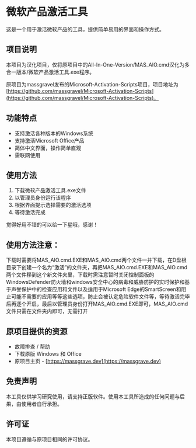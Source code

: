 # 微软产品激活工具

这是一个用于激活微软产品的工具，提供简单易用的界面和操作方式。

## 项目说明

本项目为汉化项目，仅将原项目中的All-In-One-Version/MAS_AIO.cmd汉化为多合一版本/微软产品激活工具.exe程序。

原项目为massgravel发布的Microsoft-Activation-Scripts项目，项目地址为 [https://github.com/massgravel/Microsoft-Activation-Scripts](https://github.com/massgravel/Microsoft-Activation-Scripts)。

## 功能特点

- 支持激活各种版本的Windows系统
- 支持激活Microsoft Office产品
- 简体中文界面，操作简单直观
- 需联网使用

## 使用方法

1. 下载微软产品激活工具.exe文件
2. 以管理员身份运行该程序
3. 根据界面提示选择需要的激活选项
4. 等待激活完成

觉得好用不错的可以给一下星哦，感谢！

## 使用方法注意：

下载时需要将MAS_AIO.cmd.EXE和MAS_AIO.cmd两个文件一并下载，在D盘根目录下创建一个名为“激活”的文件夹，再把MAS_AIO.cmd.EXE和MAS_AIO.cmd两个文件移到这个新文件夹里，下载时需注意暂时关闭控制面板的WindowsDefender防火墙和windows安全中心的病毒和威胁防护的实时保护和基于声誉保护中的检查应用和文件以及适用于Microsoft Edge的SmartScreen和阻止可能不需要的应用等等这些选项，防止会被认定危险软件文件等，等待激活完毕后再逐个开启，最后以管理员身份打开MAS_AIO.cmd.EXE即可，MAS_AIO.cmd文件只需在文件夹内即可，无需打开

## 原项目提供的资源

- 故障排查 / 帮助
- 下载原版 Windows 和 Office
- 原项目主页 - [https://massgrave.dev](https://massgrave.dev)

## 免责声明

本工具仅供学习研究使用，请支持正版软件。使用本工具所造成的任何问题与后果，由使用者自行承担。

## 许可证

本项目遵循与原项目相同的许可协议。

